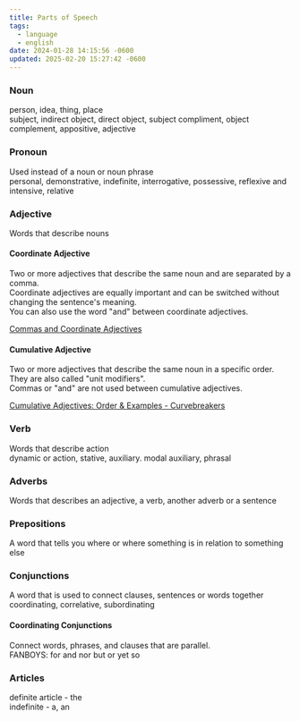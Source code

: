 ```yaml
---
title: Parts of Speech
tags:
  - language
  - english
date: 2024-01-28 14:15:56 -0600
updated: 2025-02-20 15:27:42 -0600
---
```


### Noun
person, idea, thing, place  
subject, indirect object, direct object, subject compliment, object complement, appositive, adjective

### Pronoun
Used instead of a noun or noun phrase  
personal, demonstrative, indefinite, interrogative, possessive, reflexive and intensive, relative

### Adjective
Words that describe nouns  

#### Coordinate Adjective
Two or more adjectives that describe the same noun and are separated by a comma.  
Coordinate adjectives are equally important and can be switched without changing the sentence's meaning.  
You can also use the word "and" between coordinate adjectives.  

[Commas and Coordinate Adjectives](https://www.english-grammar-revolution.com/comma-and-adjectives.html)

#### Cumulative Adjective
Two or more adjectives that describe the same noun in a specific order.   
They are also called "unit modifiers".  
Commas or "and" are not used between cumulative adjectives.  

[Cumulative Adjectives: Order & Examples - Curvebreakers](https://curvebreakerstestprep.com/cumulative-adjectives-coordinate-adjectives-difference-order-examples/)

### Verb
Words that describe action  
dynamic or action, stative, auxiliary. modal auxiliary, phrasal

### Adverbs
Words that describes an adjective, a verb, another adverb or a sentence

### Prepositions
A word that tells you where or where something is in relation to something else

### Conjunctions
A word that is used to connect clauses, sentences or words together  
coordinating, correlative, subordinating

#### Coordinating Conjunctions
Connect words, phrases, and clauses that are parallel.  
FANBOYS: for and nor but or yet so

### Articles
definite article - the  
indefinite - a, an
